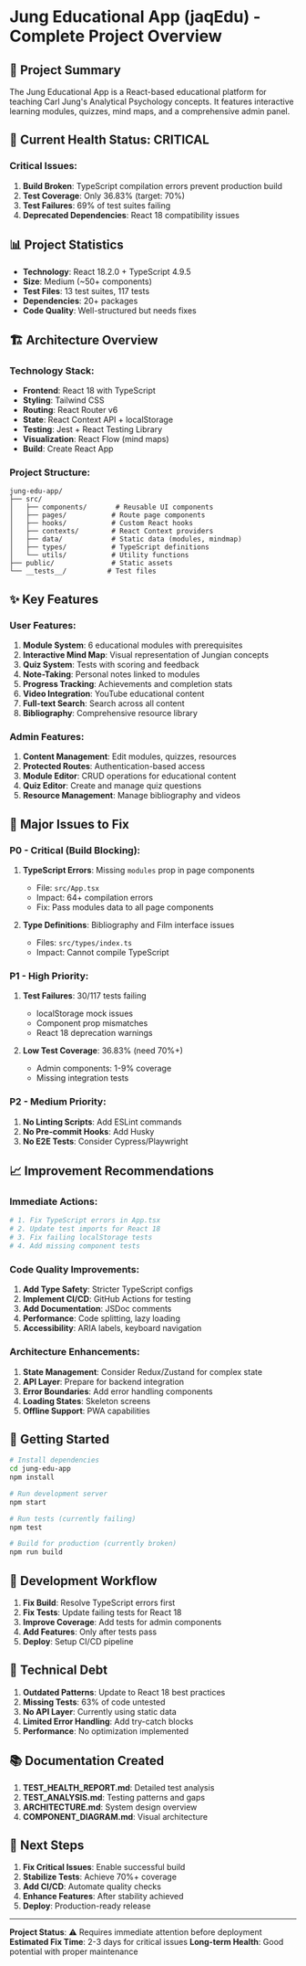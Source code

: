 # Jung Educational App (jaqEdu) - Complete Project Overview

## 🎯 Project Summary

The Jung Educational App is a React-based educational platform for teaching Carl Jung's Analytical Psychology concepts. It features interactive learning modules, quizzes, mind maps, and a comprehensive admin panel.

## 🚨 Current Health Status: CRITICAL

### Critical Issues:
1. **Build Broken**: TypeScript compilation errors prevent production build
2. **Test Coverage**: Only 36.83% (target: 70%)
3. **Test Failures**: 69% of test suites failing
4. **Deprecated Dependencies**: React 18 compatibility issues

## 📊 Project Statistics

- **Technology**: React 18.2.0 + TypeScript 4.9.5
- **Size**: Medium (~50+ components)
- **Test Files**: 13 test suites, 117 tests
- **Dependencies**: 20+ packages
- **Code Quality**: Well-structured but needs fixes

## 🏗️ Architecture Overview

### Technology Stack:
- **Frontend**: React 18 with TypeScript
- **Styling**: Tailwind CSS
- **Routing**: React Router v6
- **State**: React Context API + localStorage
- **Testing**: Jest + React Testing Library
- **Visualization**: React Flow (mind maps)
- **Build**: Create React App

### Project Structure:
```
jung-edu-app/
├── src/
│   ├── components/       # Reusable UI components
│   ├── pages/           # Route page components
│   ├── hooks/           # Custom React hooks
│   ├── contexts/        # React Context providers
│   ├── data/            # Static data (modules, mindmap)
│   ├── types/           # TypeScript definitions
│   └── utils/           # Utility functions
├── public/              # Static assets
└── __tests__/          # Test files
```

## ✨ Key Features

### User Features:
1. **Module System**: 6 educational modules with prerequisites
2. **Interactive Mind Map**: Visual representation of Jungian concepts
3. **Quiz System**: Tests with scoring and feedback
4. **Note-Taking**: Personal notes linked to modules
5. **Progress Tracking**: Achievements and completion stats
6. **Video Integration**: YouTube educational content
7. **Full-text Search**: Search across all content
8. **Bibliography**: Comprehensive resource library

### Admin Features:
1. **Content Management**: Edit modules, quizzes, resources
2. **Protected Routes**: Authentication-based access
3. **Module Editor**: CRUD operations for educational content
4. **Quiz Editor**: Create and manage quiz questions
5. **Resource Management**: Manage bibliography and videos

## 🐛 Major Issues to Fix

### P0 - Critical (Build Blocking):
1. **TypeScript Errors**: Missing `modules` prop in page components
   - File: `src/App.tsx`
   - Impact: 64+ compilation errors
   - Fix: Pass modules data to all page components

2. **Type Definitions**: Bibliography and Film interface issues
   - Files: `src/types/index.ts`
   - Impact: Cannot compile TypeScript

### P1 - High Priority:
1. **Test Failures**: 30/117 tests failing
   - localStorage mock issues
   - Component prop mismatches
   - React 18 deprecation warnings

2. **Low Test Coverage**: 36.83% (need 70%+)
   - Admin components: 1-9% coverage
   - Missing integration tests

### P2 - Medium Priority:
1. **No Linting Scripts**: Add ESLint commands
2. **No Pre-commit Hooks**: Add Husky
3. **No E2E Tests**: Consider Cypress/Playwright

## 📈 Improvement Recommendations

### Immediate Actions:
```bash
# 1. Fix TypeScript errors in App.tsx
# 2. Update test imports for React 18
# 3. Fix failing localStorage tests
# 4. Add missing component tests
```

### Code Quality Improvements:
1. **Add Type Safety**: Stricter TypeScript configs
2. **Implement CI/CD**: GitHub Actions for testing
3. **Add Documentation**: JSDoc comments
4. **Performance**: Code splitting, lazy loading
5. **Accessibility**: ARIA labels, keyboard navigation

### Architecture Enhancements:
1. **State Management**: Consider Redux/Zustand for complex state
2. **API Layer**: Prepare for backend integration
3. **Error Boundaries**: Add error handling components
4. **Loading States**: Skeleton screens
5. **Offline Support**: PWA capabilities

## 🚀 Getting Started

```bash
# Install dependencies
cd jung-edu-app
npm install

# Run development server
npm start

# Run tests (currently failing)
npm test

# Build for production (currently broken)
npm run build
```

## 📝 Development Workflow

1. **Fix Build**: Resolve TypeScript errors first
2. **Fix Tests**: Update failing tests for React 18
3. **Improve Coverage**: Add tests for admin components
4. **Add Features**: Only after tests pass
5. **Deploy**: Setup CI/CD pipeline

## 🔧 Technical Debt

1. **Outdated Patterns**: Update to React 18 best practices
2. **Missing Tests**: 63% of code untested
3. **No API Layer**: Currently using static data
4. **Limited Error Handling**: Add try-catch blocks
5. **Performance**: No optimization implemented

## 📚 Documentation Created

1. **TEST_HEALTH_REPORT.md**: Detailed test analysis
2. **TEST_ANALYSIS.md**: Testing patterns and gaps
3. **ARCHITECTURE.md**: System design overview
4. **COMPONENT_DIAGRAM.md**: Visual architecture

## 🎯 Next Steps

1. **Fix Critical Issues**: Enable successful build
2. **Stabilize Tests**: Achieve 70%+ coverage
3. **Add CI/CD**: Automate quality checks
4. **Enhance Features**: After stability achieved
5. **Deploy**: Production-ready release

---

**Project Status**: ⚠️ Requires immediate attention before deployment
**Estimated Fix Time**: 2-3 days for critical issues
**Long-term Health**: Good potential with proper maintenance